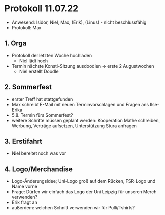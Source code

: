 ---
---

# Protokoll 11.07.22

* Anwesend: Isidor, Niel, Max, (Erik), (Linus) - nicht beschlussfähig
* Protokoll: Max

## 1. Orga

* Protokoll der letzten Woche hochladen
    - Niel lädt hoch
* Termin nächste Konsti-Sitzung ausdoodlen -> erste 2 Augustwochen
    - Niel erstellt Doodle

## 2. Sommerfest
* erster Treff hat stattgefunden
* Max schreibt E-Mail mit neuen Terminvorschlägen und Fragen ans Ilse-Erika
* 5.8. Termin fürs Sommerfest?
* weitere Schritte müssen geplant werden: Kooperation Mathe schreiben, Werbung, Verträge aufsetzen, Unterstützung Stura anfragen


## 3. Erstifahrt
* Niel bereitet noch was vor

## 4. Logo/Merchandise

* Logo-Änderungsidee; Uni-Logo groß auf dem Rücken, FSR-Logo und Name vorne
* Frage: Dürfen wir einfach das Logo der Uni Leipzig für unseren Merch verwenden?
* Erik fragt an
* außerdem: welchen Schnitt verwenden wir für Pulli/Tshirts?


## 5. Finanzen

* Antrag 2. Rate ist rechtzeitig eingegangen und wurde bearbeitet, Geld gibt es sobald wir genug ausgegeben haben

## 6. Neues aus Gremien
* Stuko:
    * neue Fächerkooperationsvereinbarung aus StuKo Verteiler, StuKo sollte sich dazu äußern

## 7. Lehre und Studium

### 77.1 Rundmail
* nichts neues
* Neumann hat Email von Elena erhalten, sie hat Datenschutzbeauftragten der Uni Leipzig gefragt -> Rundmails sollten über Alma Web möglich sein
* wir warten auf Antwort von Neumann

### 7.2 Evaluationsordnung
* FSR FaRaPhy hat eine Rundmail geschrieben zur Änderung der Evaluationsordnung
* wir haben dabei nichts mehr zu tun

### 7.3 Begründung für Bewertung von Seminarvorträgen
* Trends in Data Analytics and Machine Learning
* Rahm gibt keine ausreichende Begründung für die Benotung der Vorträge an
* Florian & Paul sind dran

## 8. Veranstaltungen
* next Spieleabend/e: aktuell kein weiterer geplanter Termin (siehe Erstiwoche)
  * HDMI-zu-VGA-Adapter?
* Ersti-Woche
  * Text auf Website pushen
  * Werbung für uns bei Uni-Card-Vergabe? => generell mehr Werbung für den FSR
  * Werwolfnachmittag & Spieleabend mit dem Mathe FSR
  * Filmabend mit Kung Fury (4.11. kommt 2 ins Kino)
  * Fahrrad- und/oder Kanutour
  * Grillabend mit der Destille
  * Kneipentour
  * Campus-Tour bzw. -Schnitzeljagd (ggf. mit kleinen QR-Codes, die dich von Ort zu Ort leiten, eine Audio mit Infos laufen lassen, Fragen stellen, um Punkte für ein Gratis-Bier zu sammeln und dir mit dem letzten einen Countdown zum Laufen verpassen (es gab mal so eine Campustour auf dem Innenhof--> Infos sneaken?))
  * zum Schluss eine offizielle Erstibeutelvergabe
  * jeder Veranstaltung sollte ein kurzen Vortrag innewohnen, in dem kurz erklärt wird, was der FSR ist, wofür er gut ist und was mit ihm möglich ist
  * Minecraft LAN-Party?
  * Hackspace mit einsteigerfreundlichen Inhalten

## 9. Emails/Anfragen

## n. Sonstiges
* Erstibeutel ausräumen - Elena hat bereits angefangen
